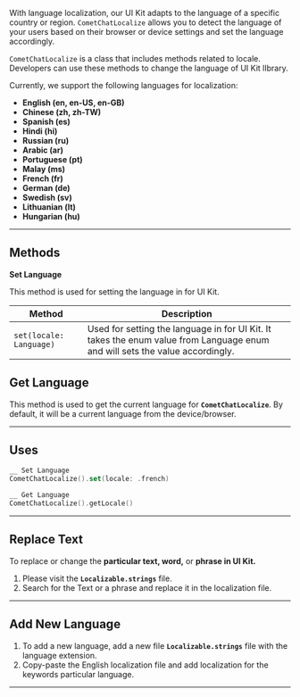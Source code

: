 With language localization, our UI Kit adapts to the language of a specific country or region.  `CometChatLocalize` allows you to detect the language of your users based on their browser or device settings and set the language accordingly.

`CometChatLocalize` is a class that includes methods related to locale. Developers can use these methods to change the language of UI Kit lIbrary.

Currently, we support  the following languages for localization:

- **English (en, en-US, en-GB)**
- **Chinese (zh, zh-TW)**
- **Spanish (es)**
- **Hindi (hi)**
- **Russian (ru)**
- **Arabic (ar)**
- **Portuguese (pt)**
- **Malay (ms)**
- **French (fr)**
- **German (de)**
- **Swedish (sv)**
- **Lithuanian (lt)**
- **Hungarian (hu)**

---

## Methods

**Set Language**

This method is used for setting the language in for UI Kit.

| Method | Description | 
| ---- | ---- | 
| `set(locale: Language)` | Used for setting the language in for UI Kit. It takes the enum value from Language enum and will sets the value accordingly. | 


## **Get Language**

This method is used to get the current language for **`CometChatLocalize`**. By default, it will be a current language from the device/browser.

---

## Uses

```swift
__ Set Language
CometChatLocalize().set(locale: .french)

__ Get Language
CometChatLocalize().getLocale()
```



---

## Replace Text

To replace or change the **particular text, word,** or **phrase in UI Kit.**

1. Please visit the **`Localizable.strings`** file.
2. Search for the Text or a phrase and replace it in the localization file.

---

## Add New Language

1. To add a new language, add a new file **`Localizable.strings`** file with the language extension.
2. Copy-paste the English localization file and add localization for the keywords particular language.

---